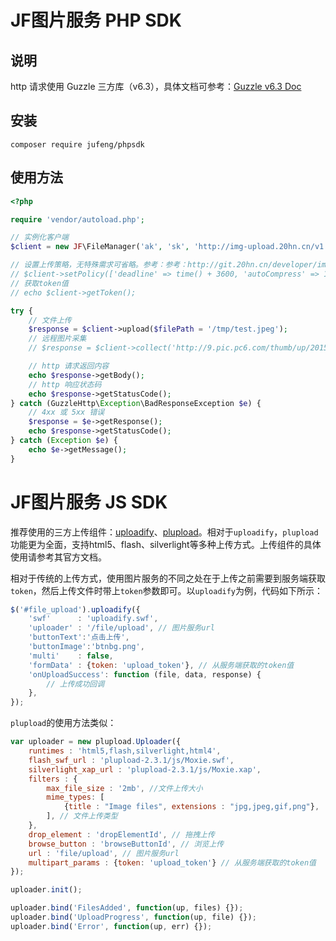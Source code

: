 # JF图片服务 PHP SDK

## 说明
http 请求使用 Guzzle 三方库（v6.3），具体文档可参考：[Guzzle v6.3 Doc](http://guzzle.readthedocs.io/en/stable/)

## 安装

```
composer require jufeng/phpsdk
```

## 使用方法
```php
<?php

require 'vendor/autoload.php';

// 实例化客户端
$client = new JF\FileManager('ak', 'sk', 'http://img-upload.20hn.cn/v1');

// 设置上传策略，无特殊需求可省略。参考：参考：http://git.20hn.cn/developer/img-server/wikis/api-des
// $client->setPolicy(['deadline' => time() + 3600, 'autoCompress' => 1, 'autoWatermark' => 1]);
// 获取token值
// echo $client->getToken();

try {
    // 文件上传
    $response = $client->upload($filePath = '/tmp/test.jpeg');
    // 远程图片采集
    // $response = $client->collect('http://9.pic.pc6.com/thumb/up/2015-4/14301352575151701_600_0.jpg');

    // http 请求返回内容
    echo $response->getBody();
    // http 响应状态码
    echo $response->getStatusCode();
} catch (GuzzleHttp\Exception\BadResponseException $e) {
    // 4xx 或 5xx 错误
    $response = $e->getResponse();
    echo $response->getStatusCode();
} catch (Exception $e) {
    echo $e->getMessage();
}
```

# JF图片服务 JS SDK

推荐使用的三方上传组件：[uploadify](http://www.uploadify.com/)、[plupload](http://www.plupload.com/)。相对于`uploadify`，`plupload`功能更为全面，支持html5、flash、silverlight等多种上传方式。上传组件的具体使用请参考其官方文档。

相对于传统的上传方式，使用图片服务的不同之处在于上传之前需要到服务端获取`token`，然后上传文件时带上`token`参数即可。以`uploadify`为例，代码如下所示：

```javascript
$('#file_upload').uploadify({
    'swf'      : 'uploadify.swf',
    'uploader' : '/file/upload', // 图片服务url
    'buttonText':'点击上传',
    'buttonImage':'btnbg.png',
    'multi'    : false,
    'formData' : {token: 'upload_token'}, // 从服务端获取的token值
    'onUploadSuccess': function (file, data, response) {
        // 上传成功回调
    },
});
```

`plupload`的使用方法类似：

```javascript
var uploader = new plupload.Uploader({
    runtimes : 'html5,flash,silverlight,html4',
    flash_swf_url : 'plupload-2.3.1/js/Moxie.swf',
    silverlight_xap_url : 'plupload-2.3.1/js/Moxie.xap',
    filters : {
        max_file_size : '2mb', //文件上传大小
        mime_types: [
            {title : "Image files", extensions : "jpg,jpeg,gif,png"},
        ], // 文件上传类型
    },
    drop_element : 'dropElementId', // 拖拽上传
    browse_button : 'browseButtonId', // 浏览上传
    url : 'file/upload', // 图片服务url
    multipart_params : {token: 'upload_token'} // 从服务端获取的token值
});

uploader.init();

uploader.bind('FilesAdded', function(up, files) {});
uploader.bind('UploadProgress', function(up, file) {});
uploader.bind('Error', function(up, err) {});
```
